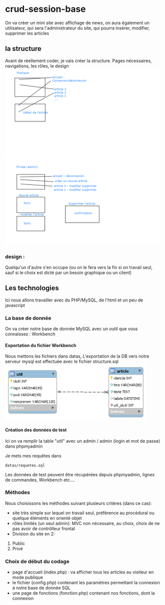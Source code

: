 # crud-session-base
On va créer un mini site avec affichage de news,
on aura également un utilisateur, qui sera l'administrateur du site, qui pourra insérer, modifier, supprimer les articles
## la structure
Avant de réellement coder, je vais créer la structure. Pages nécessaires, navigations, les rôles, le design
![alt text](https://github.com/WebDevCF2m2020/basePHP/raw/master/29-crud-session-base/datas/Whiteboard%5B1%5D-01.png " 08")
![alt text](https://github.com/WebDevCF2m2020/basePHP/raw/master/29-crud-session-base/datas/Whiteboard%5B2%5D-01.png " 08")
### design :
Quelqu'un d'autre s'en occupe (ou on le fera vers la fin si on travail seul, sauf si le choix est dicté par un besoin graphique ou un client)
## Les technologies
Ici nous allons travailler avec du PHP/MySQL, de l'html et un peu de javascript
### La base de donnée
On va créer notre base de donnée MySQL avec un outil que vous connaissez : Workbench
#### Exportation du fichier Workbench
Nous mettons les fichiers dans datas,
L'exportation de la DB vers notre serveur mysql est effectuée avec le fichier structure.sql
![alt text](https://github.com/WebDevCF2m2020/basePHP/raw/master/29-crud-session-base/datas/schema.png " 08")
#### Création des données de test
Ici on va remplir la table "util" avec un admin / admin (login et mot de passe) dans phpmyadmin

Je mets mes requêtes dans
    
    datas/requetes.sql
Les données de test peuvent être récupérées depuis phpmyadmin, lignes de commandes, Workbench etc....

### Méthodes
Nous choisissons les méthodes suivant plusieurs critères (dans ce cas): 
- site très simple sur lequel on travail seul, préférence au procédural ou quelque éléments en orienté objet
- rôles limités (un seul admin): MVC non nécessaire, au choix, choix de ne pas avoir de contrôlleur frontal
- Division du site en 2:
1) Public
2) Privé

### Choix de début du codage
- page d'accueil (index.php) : va afficher tous les articles au visiteur en mode publique
- le fichier (config.php) contenant les paramètres permettant la connexion à notre base de donnée SQL
- une page de fonctions (fonction.php) contenant nos fonctions, dont la connexion


